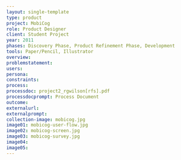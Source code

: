 ```yaml
---
layout: single-template
type: product
project: MobiCog
role: Product Designer
client: Student Project
year: 2011
phases: Discovery Phase, Product Refinement Phase, Development
tools: Paper/Pencil, Illustrator
overview:
problemstatement:
users:
persona:
constraints:
process:
processdoc: project2_rgwilson[rfs].pdf
processdocprompt: Process Document
outcome:
externalurl:
externalprompt:
collection-image: mobicog.jpg
image01: mobicog-user-flow.jpg
image02: mobicog-screen.jpg
image03: mobicog-survey.jpg
image04:
image05:
---
```

